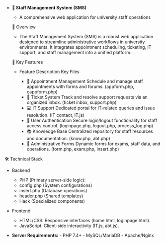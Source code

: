 - **🏫 Staff Management System (SMS)**
   - A comprehensive web application for university staff operations
      
  🌟 Overview
  
  - The Staff Management System (SMS) is a robust web application designed to streamline administrative workflows in university environments.
   It integrates appointment scheduling, ticketing, IT support, and staff management into a unified platform.

  🔑 Key Features
  
  -  Feature	Description	Key Files
    
       - 📅 Appointment Management
            Schedule and manage staff appointments with forms and forums.
            (appform.php, cappform.php)
       - 🎫 Ticket System
            Track and resolve support requests via an organized inbox.
            (ticket inbox, support.php)
       - 💻 IT Support
            Dedicated portal for IT-related queries and issue resolution.
         	(IT contact, IT.js)
       - 🔐 User Authentication
            Secure login/logout functionality for staff access control.
            (loginpage.php, logout.php, process_log.php)
       - 📚 Knowledge Base
            Centralized repository for staff resources and documentation.
            (know.php, abt.php)
       - 📝 Administrative Forms
            Dynamic forms for exams, staff data, and operations.
         	(form.php, exam.php, insert.php)
     
 🛠️ Technical Stack
 
  - Backend
    
       - PHP (Primary server-side logic):
       - config.php (System configurations)
       - insert.php (Database operations)
       - header.php (Shared templates)
       - Hack (Specialized components)

  - Frontend
    
       - HTML/CSS: Responsive interfaces (home.html, loginpage.html).
       - JavaScript: Client-side interactivity (IT.js, abt.js).

- **Server Requirements:**
      - PHP 7.4+
      - MySQL/MariaDB
      - Apache/Nginx
